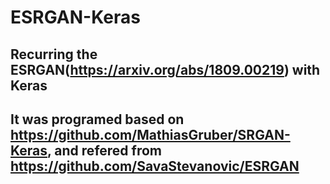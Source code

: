 # ESRGAN-Keras
## Recurring the ESRGAN(https://arxiv.org/abs/1809.00219) with Keras

## It was programed based on https://github.com/MathiasGruber/SRGAN-Keras, and refered from https://github.com/SavaStevanovic/ESRGAN
